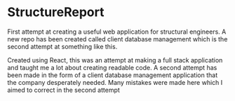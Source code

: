 # StructureReport
First attempt at creating a useful web application for structural engineers. A new repo has been created called client database management which is the second attempt at something like this.

Created using React, this was an attempt at making a full stack application and taught me a lot about creating readable code. A second attempt has been made in the form of a client database management application that the company desperately needed. Many mistakes were made here which I aimed to correct in the second attempt
